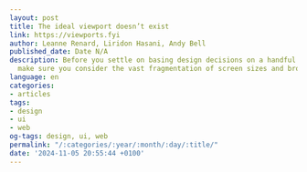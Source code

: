 ```yaml
---
layout: post
title: The ideal viewport doesn’t exist
link: https://viewports.fyi
author: Leanne Renard, Liridon Hasani, Andy Bell
published_date: Date N/A
description: Before you settle on basing design decisions on a handful of strict breakpoints,
  make sure you consider the vast fragmentation of screen sizes and browser viewports.
language: en
categories:
- articles
tags:
- design
- ui
- web
og-tags: design, ui, web
permalink: "/:categories/:year/:month/:day/:title/"
date: '2024-11-05 20:55:44 +0100'
---
```

